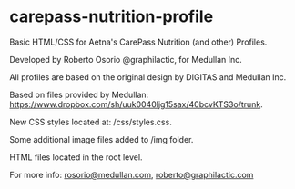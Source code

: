 carepass-nutrition-profile
==========================

Basic HTML/CSS for Aetna's CarePass Nutrition (and other) Profiles. 

Developed by Roberto Osorio @graphilactic, for Medullan Inc.

All profiles are based on the original design by DIGITAS and Medullan Inc.

Based on files provided by Medullan: https://www.dropbox.com/sh/uuk0040ljg15sax/40bcvKTS3o/trunk.

New CSS styles located at: /css/styles.css.

Some additional image files added to /img folder.

HTML files located in the root level.

For more info: rosorio@medullan.com, roberto@graphilactic.com
